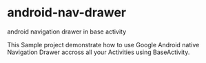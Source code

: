 # android-nav-drawer
android navigation drawer in base activity

This Sample project demonstrate how to use Google Android native Navigation Drawer accross all your Activities using BaseActivity.
